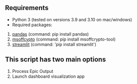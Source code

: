 ## **Requirements**
- Python 3 (tested on versions 3.9 and 3.10 on mac/windows)
- Required packages:
1. [pandas](https://pandas.pydata.org/docs/getting_started/install.html) (command: pip install pandas)
2. [msoffcypto](https://github.com/nolze/msoffcrypto-tool) (command: pip install msoffcrypto-tool)
3. [streamlit](https://streamlit.io) (command: 'pip install streamlit')

## This script has two main options
1. Process Epic Output 
2. Launch dashboard visualization app
